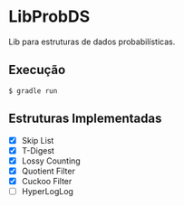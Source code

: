 # LibProbDS

Lib para estruturas de dados probabilísticas.


## Execução

```
$ gradle run
```

## Estruturas Implementadas

- [x] Skip List
- [x] T-Digest
- [x] Lossy Counting
- [x] Quotient Filter
- [x] Cuckoo Filter
- [ ] HyperLogLog